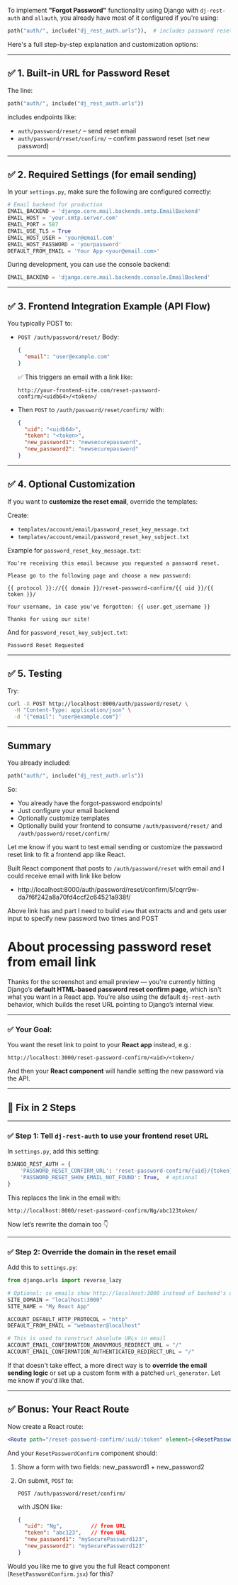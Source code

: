 To implement **"Forgot Password"** functionality using Django with `dj-rest-auth` and `allauth`, you already have most of it configured if you're using:

```python
path("auth/", include("dj_rest_auth.urls")),  # includes password reset URLs
```

Here's a full step-by-step explanation and customization options:

---

## ✅ 1. **Built-in URL for Password Reset**

The line:

```python
path("auth/", include("dj_rest_auth.urls"))
```

includes endpoints like:

* `auth/password/reset/` – send reset email
* `auth/password/reset/confirm/` – confirm password reset (set new password)

---

## ✅ 2. **Required Settings (for email sending)**

In your `settings.py`, make sure the following are configured correctly:

```python
# Email backend for production
EMAIL_BACKEND = 'django.core.mail.backends.smtp.EmailBackend'
EMAIL_HOST = 'your.smtp.server.com'
EMAIL_PORT = 587
EMAIL_USE_TLS = True
EMAIL_HOST_USER = 'your@email.com'
EMAIL_HOST_PASSWORD = 'yourpassword'
DEFAULT_FROM_EMAIL = 'Your App <your@email.com>'
```

During development, you can use the console backend:

```python
EMAIL_BACKEND = 'django.core.mail.backends.console.EmailBackend'
```

---

## ✅ 3. **Frontend Integration Example (API Flow)**

You typically POST to:

* `POST /auth/password/reset/`
  Body:

  ```json
  {
    "email": "user@example.com"
  }
  ```

  ✅ This triggers an email with a link like:

  ```
  http://your-frontend-site.com/reset-password-confirm/<uidb64>/<token>/
  ```

* Then `POST` to `/auth/password/reset/confirm/` with:

  ```json
  {
    "uid": "<uidb64>",
    "token": "<token>",
    "new_password1": "newsecurepassword",
    "new_password2": "newsecurepassword"
  }
  ```

---

## ✅ 4. **Optional Customization**

If you want to **customize the reset email**, override the templates:

Create:

* `templates/account/email/password_reset_key_message.txt`
* `templates/account/email/password_reset_key_subject.txt`

Example for `password_reset_key_message.txt`:

```jinja2
You're receiving this email because you requested a password reset.

Please go to the following page and choose a new password:

{{ protocol }}://{{ domain }}/reset-password-confirm/{{ uid }}/{{ token }}/

Your username, in case you've forgotten: {{ user.get_username }}

Thanks for using our site!
```

And for `password_reset_key_subject.txt`:

```text
Password Reset Requested
```

---

## ✅ 5. **Testing**

Try:

```bash
curl -X POST http://localhost:8000/auth/password/reset/ \
  -H "Content-Type: application/json" \
  -d '{"email": "user@example.com"}'
```

---

## Summary

You already included:

```python
path("auth/", include("dj_rest_auth.urls"))
```

So:

* You already have the forgot-password endpoints!
* Just configure your email backend
* Optionally customize templates
* Optionally build your frontend to consume `/auth/password/reset/` and `/auth/password/reset/confirm/`

Let me know if you want to test email sending or customize the password reset link to fit a frontend app like React.


Built React component that posts to `/auth/password/reset` with email and I could receive email with link like below

- http://localhost:8000/auth/password/reset/confirm/5/cqrr9w-da7f6f242a8a70fd4ccf2c64521a938f/

Above link has <uid> and <token> part
I need to build `view` that extracts <uid> and <token> and gets user input to specify new password two times and POST 

# About processing password reset from email link
Thanks for the screenshot and email preview — you're currently hitting Django’s **default HTML-based password reset confirm page**, which isn't what you want in a React app. You're also using the default `dj-rest-auth` behavior, which builds the reset URL pointing to Django’s internal view.

---

### ✅ Your Goal:

You want the reset link to point to your **React app** instead, e.g.:

```
http://localhost:3000/reset-password-confirm/<uid>/<token>/
```

And then your **React component** will handle setting the new password via the API.

---

## 🔧 Fix in 2 Steps

---

### ✅ Step 1: **Tell `dj-rest-auth` to use your frontend reset URL**

In `settings.py`, add this setting:

```python
DJANGO_REST_AUTH = {
    'PASSWORD_RESET_CONFIRM_URL': 'reset-password-confirm/{uid}/{token}/',
    'PASSWORD_RESET_SHOW_EMAIL_NOT_FOUND': True,  # optional
}
```

This replaces the link in the email with:

```
http://localhost:8000/reset-password-confirm/Ng/abc123token/
```

Now let’s rewrite the domain too 👇

---

### ✅ Step 2: **Override the domain in the reset email**

Add this to `settings.py`:

```python
from django.urls import reverse_lazy

# Optional: so emails show http://localhost:3000 instead of backend's domain
SITE_DOMAIN = "localhost:3000"
SITE_NAME = "My React App"

ACCOUNT_DEFAULT_HTTP_PROTOCOL = "http"
DEFAULT_FROM_EMAIL = "webmaster@localhost"

# This is used to construct absolute URLs in email
ACCOUNT_EMAIL_CONFIRMATION_ANONYMOUS_REDIRECT_URL = "/"
ACCOUNT_EMAIL_CONFIRMATION_AUTHENTICATED_REDIRECT_URL = "/"
```

If that doesn't take effect, a more direct way is to **override the email sending logic** or set up a custom form with a patched `url_generator`. Let me know if you'd like that.

---

## ✅ Bonus: Your React Route

Now create a React route:

```jsx
<Route path="/reset-password-confirm/:uid/:token" element={<ResetPasswordConfirm />} />
```

And your `ResetPasswordConfirm` component should:

1. Show a form with two fields: new\_password1 + new\_password2
2. On submit, `POST` to:

   ```
   POST /auth/password/reset/confirm/
   ```

   with JSON like:

   ```json
   {
     "uid": "Ng",         // from URL
     "token": "abc123",   // from URL
     "new_password1": "mySecurePassword123",
     "new_password2": "mySecurePassword123"
   }
   ```

Would you like me to give you the full React component (`ResetPasswordConfirm.jsx`) for this?

